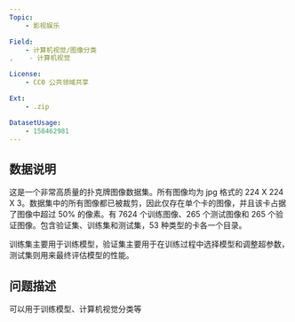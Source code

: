 ```yaml
---
Topic:
    - 影视娱乐

Field:
    - 计算机视觉/图像分类
,    - 计算机视觉

License:
    - CC0 公共领域共享

Ext:
    - .zip

DatasetUsage:
    - 158462981
---
```


## **数据说明**
这是一个非常高质量的扑克牌图像数据集。所有图像均为 jpg 格式的 224 X 224 X 3。数据集中的所有图像都已被裁剪，因此仅存在单个卡的图像，并且该卡占据了图像中超过 50% 的像素。有 7624 个训练图像、265 个测试图像和 265 个验证图像。包含验证集、训练集和测试集，53 种类型的卡各一个目录。


训练集主要用于训练模型，验证集主要用于在训练过程中选择模型和调整超参数，测试集则用来最终评估模型的性能。
## **问题描述**
可以用于训练模型、计算机视觉分类等